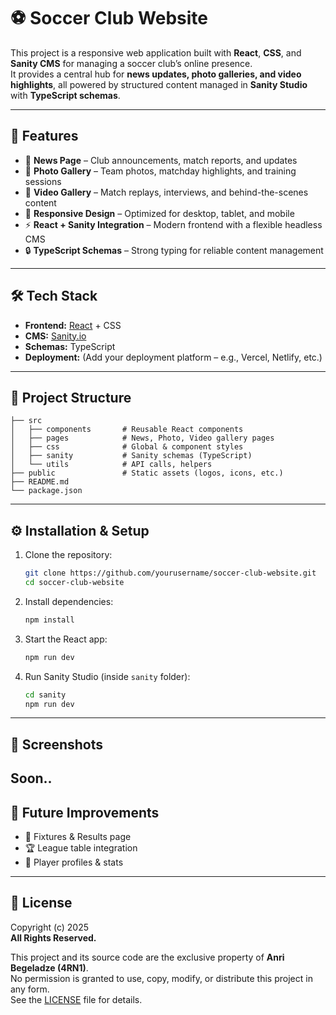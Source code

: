 # ⚽ Soccer Club Website  

This project is a responsive web application built with **React**, **CSS**, and **Sanity CMS** for managing a soccer club’s online presence.  
It provides a central hub for **news updates, photo galleries, and video highlights**, all powered by structured content managed in **Sanity Studio** with **TypeScript schemas**.  

---

## 🚀 Features  

- 📰 **News Page** – Club announcements, match reports, and updates  
- 📸 **Photo Gallery** – Team photos, matchday highlights, and training sessions  
- 🎥 **Video Gallery** – Match replays, interviews, and behind-the-scenes content  
- 📱 **Responsive Design** – Optimized for desktop, tablet, and mobile  
- ⚡ **React + Sanity Integration** – Modern frontend with a flexible headless CMS  
- 🔒 **TypeScript Schemas** – Strong typing for reliable content management  

---

## 🛠️ Tech Stack  

- **Frontend:** [React](https://react.dev/) + CSS  
- **CMS:** [Sanity.io](https://www.sanity.io/)  
- **Schemas:** TypeScript  
- **Deployment:** (Add your deployment platform – e.g., Vercel, Netlify, etc.)  

---

## 📂 Project Structure  

```
├── src
│   ├── components       # Reusable React components
│   ├── pages            # News, Photo, Video gallery pages
│   ├── css              # Global & component styles
│   ├── sanity           # Sanity schemas (TypeScript)
│   └── utils            # API calls, helpers
├── public               # Static assets (logos, icons, etc.)
├── README.md
└── package.json
```

---

## ⚙️ Installation & Setup  

1. Clone the repository:  
   ```bash
   git clone https://github.com/yourusername/soccer-club-website.git
   cd soccer-club-website
   ```

2. Install dependencies:  
   ```bash
   npm install
   ```

3. Start the React app:  
   ```bash
   npm run dev
   ```

4. Run Sanity Studio (inside `sanity` folder):  
   ```bash
   cd sanity
   npm run dev
   ```

---

## 📸 Screenshots  
 Soon..
---

## 📌 Future Improvements  

- 📅 Fixtures & Results page  
- 🏆 League table integration  
- 👥 Player profiles & stats  
---

## 📝 License  

Copyright (c) 2025   
**All Rights Reserved.**  

This project and its source code are the exclusive property of **Anri Begeladze (4RN1)**.  
No permission is granted to use, copy, modify, or distribute this project in any form.  
See the [LICENSE](./LICENSE) file for details.  
